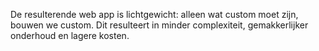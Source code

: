 De resulterende web app is lichtgewicht: alleen wat custom moet zijn, bouwen we custom. Dit resulteert in minder complexiteit, gemakkerlijker onderhoud en lagere kosten.